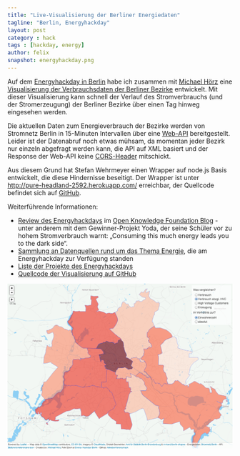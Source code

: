 ```yaml
---
title: "Live-Visualisierung der Berliner Energiedaten"
tagline: "Berlin, Energyhackday"
layout: post
category : hack
tags : [hackday, energy]
author: felix
snapshot: energyhackday.png
---
```


Auf dem [Energyhackday in Berlin](http://energyhack.de/) habe ich zusammen mit [Michael Hörz](http://www.michael-hoerz.de/) eine [Visualisierung der Verbrauchsdaten der Berliner Bezirke](http://felixebert.de/energyhackday) entwickelt.
Mit dieser Visualisierung kann schnell der Verlauf des Stromverbrauchs (und der Stromerzeugung) der Berliner Bezirke über einen Tag hinweg eingesehen werden.

Die aktuellen Daten zum Energieverbrauch der Bezirke werden von Stromnetz Berlin in 15-Minuten Intervallen über eine [Web-API](http://www.netzdaten-berlin.de/web/guest/suchen/-/details/web-service-last-und-erzeugung-berlin) bereitgestellt. Leider ist der Datenabruf noch etwas mühsam, da momentan jeder Bezirk nur einzeln abgefragt werden kann, die API auf XML basiert und der Response der Web-API keine [CORS-Header](http://enable-cors.org/server.html) mitschickt.

Aus diesem Grund hat Stefan Wehrmeyer einen Wrapper auf node.js Basis entwickelt, die diese Hindernisse beseitigt. Der Wrapper ist unter http://pure-headland-2592.herokuapp.com/ erreichbar, der Quellcode befindet sich auf [GitHub](https://github.com/stefanw/smeterengine-json). 

Weiterführende Informationen:
* [Review des Energyhackdays](http://okfn.de/2013/06/review-energy-hack-kreative-hacks-fur-die-energie-der-zukunft/) im [Open Knowledge Foundation Blog](http://okfn.de/blog/) - unter anderem mit dem Gewinner-Projekt Yoda, der seine Schüler vor zu hohem Stromverbrauch warnt: „Consuming this much energy leads you to the dark side“.
* [Sammlung an Datenquellen rund um das Thema Energie](http://de.okfnpad.org/energyhackdata), die am Energyhackday zur Verfügung standen
* [Liste der Projekte des Energyhackdays](http://de.okfnpad.org/energyhack)
* [Quellcode der Visualisierung auf GitHub](https://github.com/felixebert/energyhack)

[![Screenshot der Visualisierung](/assets/energyhackday.png "Live-Visualisierung der Verbrauchsdaten der Berliner Bezirke")](http://felixebert.de/energyhackday)
